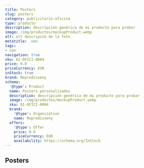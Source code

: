 ```yaml
---
title: Posters
slug: posters
category: publicitario-oficina
type: producto
description: descripción genérica de mi producto para probar
image: /img/productos/mockupProduct.webp
alt: alt descripció de la foto
metatitle: .nan
tags:
- nan
navigation: true
sku: 01-OFICI-0004
price: 0.0
priceCurrency: EUR
inStock: true
brand: Reprodisseny
schema:
  '@type': Product
  name: Posters personalizados
  description: descripción genérica de mi producto para probar
  image: /img/productos/mockupProduct.webp
  sku: 01-OFICI-0004
  brand:
    '@type': Organization
    name: Reprodisseny
  offers:
    '@type': Offer
    price: 0.0
    priceCurrency: EUR
    availability: https://schema.org/InStock
---
```


## Posters


